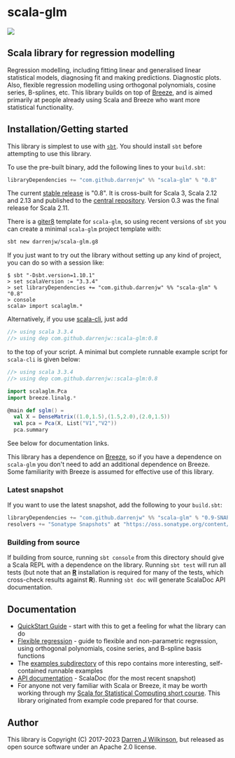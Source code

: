 # scala-glm

[![](https://github.com/darrenjw/scala-glm/actions/workflows/ci.yml/badge.svg)](https://github.com/darrenjw/scala-glm/actions)

## Scala library for regression modelling

Regression modelling, including fitting linear and generalised linear statistical models, diagnosing fit and making predictions. Diagnostic plots. Also, flexible regression modelling using orthogonal polynomials, cosine series, B-splines, etc. This library builds on top of [Breeze](https://github.com/scalanlp/breeze), and is aimed primarily at people already using Scala and Breeze who want more statistical functionality.

## Installation/Getting started

This library is simplest to use with [`sbt`](http://www.scala-sbt.org/). You should install `sbt` before attempting to use this library.

To use the pre-built binary, add the following lines to your `build.sbt`:
```scala
libraryDependencies += "com.github.darrenjw" %% "scala-glm" % "0.8"
```
The current [stable release](ReleaseNotes.md) is "0.8". It is cross-built for Scala 3, Scala 2.12 and 2.13 and published to the [central repository](http://central.sonatype.org/). Version 0.3 was the final release for Scala 2.11.

There is a [giter8](http://www.foundweekends.org/giter8/) template for `scala-glm`, so using recent versions of `sbt` you can create a minimal `scala-glm` project template with:
```bash
sbt new darrenjw/scala-glm.g8
```

If you just want to try out the library without setting up any kind of project, you can do so with a session like:
```
$ sbt "-Dsbt.version=1.10.1"
> set scalaVersion := "3.3.4"
> set libraryDependencies += "com.github.darrenjw" %% "scala-glm" % "0.8"
> console
scala> import scalaglm.*
```

Alternatively, if you use [scala-cli](https://scala-cli.virtuslab.org/), just add
```scala
//> using scala 3.3.4
//> using dep com.github.darrenjw::scala-glm:0.8
```
to the top of your script. A minimal but complete runnable example script for `scala-cli` is given below:
```scala
//> using scala 3.3.4
//> using dep com.github.darrenjw::scala-glm:0.8

import scalaglm.Pca
import breeze.linalg.*

@main def sglm() =
  val X = DenseMatrix((1.0,1.5),(1.5,2.0),(2.0,1.5))
  val pca = Pca(X, List("V1","V2"))
  pca.summary

```

See below for documentation links.

This library has a dependence on [Breeze](https://github.com/scalanlp/breeze), so if you have a dependence on `scala-glm` you don't need to add an additional dependence on Breeze. Some familiarity with Breeze is assumed for effective use of this library.

### Latest snapshot

If you want to use the latest snapshot, add the following to your `build.sbt`:

```scala
libraryDependencies += "com.github.darrenjw" %% "scala-glm" % "0.9-SNAPSHOT"
resolvers += "Sonatype Snapshots" at "https://oss.sonatype.org/content/repositories/snapshots/"
```

### Building from source

If building from source, running `sbt console` from this directory should give a Scala REPL with a dependence on the library. Running `sbt test` will run all tests (but note that an [**R**](https://www.r-project.org/) installation is required for many of the tests, which cross-check results against **R**). Running `sbt doc` will generate ScalaDoc API documentation.

## Documentation

* [QuickStart Guide](https://darrenjw.github.io/scala-glm/QuickStart.html) - start with this to get a feeling for what the library can do
* [Flexible regression](https://darrenjw.github.io/scala-glm/FlexibleRegression.html) - guide to flexible and non-parametric regression, using orthogonal polynomials, cosine series, and B-spline basis functions
* The [examples subdirectory](examples/src/main/scala/) of this repo contains more interesting, self-contained runnable examples
* [API documentation](https://darrenjw.github.io/scala-glm/scalaglm.html) - ScalaDoc (for the most recent snapshot)
* For anyone not very familiar with Scala or Breeze, it may be worth working through my [Scala for Statistical Computing short course](https://github.com/darrenjw/scala-course). This library originated from example code prepared for that course.

## Author

This library is Copyright (C) 2017-2023 [Darren J Wilkinson](https://github.com/darrenjw), but released as open source software under an Apache 2.0 license.


